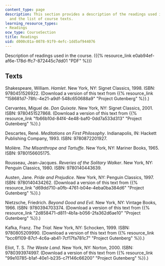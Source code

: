 ```yaml
---
content_type: page
description: This section provides a description of the readings used in the course
  and the list of course texts.
learning_resource_types:
- Readings
ocw_type: CourseSection
title: Readings
uid: d000c01a-0078-91f9-4efc-1dd5af944076
---
```


Description of readings used in the course. ({{% resource_link e0ab94ef-af6e-178d-ffc7-872445c7dd01 "PDF" %}})

Texts
-----

Shakespeare, William. _Hamlet_. New York, NY: Signet Classics, 1998. ISBN: 9780451526922. (Download a version of this text from {{% resource_link "158681d7-78fc-4e21-a9df-548c650688a9" "Project Gutenberg" %}}.)

Cervantes, Miguel de. _Don Quixote_. New York, NY: Signet Classics, 2001. ISBN: 9780451527868. (Download a version of this text from {{% resource_link "fb66b10d-84f4-4e48-baf0-0dd7a533d313" "Project Gutenberg" %}}.)

Descartes, René. _Meditations on First Philosophy_. Indianapolis, IN: Hackett Publishing Company, 1993. ISBN: 9780872201927.

Molière. _The Misanthrope and Tartuffe_. New York, NY: Mariner Books, 1965. ISBN: 9780156605175.

Rousseau, Jean-Jacques. _Reveries of the Solitary Walker_. New York, NY: Penguin Classics, 1980. ISBN: 9780140443639.

Austen, Jane. _Pride and Prejudice_. New York, NY: Penguin Classics, 1997. ISBN: 9780140434262. (Download a version of this text from {{% resource_link "d69dd710-a0fb-4761-b04e-4eba0ba384d6" "Project Gutenberg" %}}.)

Nietzsche, Friedrich. _Beyond Good and Evil_. New York, NY: Vintage Books, 1966. ISBN: 9780394703374. (Download a version of this text from {{% resource_link "2d858471-d811-4b1a-b056-2fa362d6ae10" "Project Gutenberg" %}}.)

Kafka, Franz. _The Trial_. New York, NY: Schocken, 1999. ISBN: 9780805209990. (Download a version of this text from {{% resource_link "bcc6f109-87cf-4c6a-ab41-7cf17fa781c7" "Project Gutenberg" %}}.)

Eliot, T. S. _The Waste Land_. New York, NY: Norton, 2000. ISBN: 9780393974997. (Download a version of this text from {{% resource_link "99e10785-b1af-40e1-b235-c7f146c66200" "Project Gutenberg" %}}.)